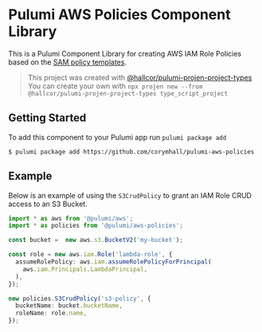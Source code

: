 # Pulumi AWS Policies Component Library

This is a Pulumi Component Library for creating AWS IAM Role Policies based on
the [SAM policy templates](https://docs.aws.amazon.com/serverless-application-model/latest/developerguide/serverless-policy-templates.html).

> This project was created with [@hallcor/pulumi-projen-project-types](https://github.com/corymhall/pulumi-projen-project-types)
> You can create your own with `npx projen new --from @hallcor/pulumi-projen-project-types type_script_project`

## Getting Started

To add this component to your Pulumi app run `pulumi package add`

```console
$ pulumi package add https://github.com/corymhall/pulumi-aws-policies
```

## Example

Below is an example of using the `S3CrudPolicy` to grant an IAM Role CRUD access
to an S3 Bucket.

```ts
import * as aws from '@pulumi/aws';
import * as policies from '@pulumi/aws-policies';

const bucket =  new aws.s3.BucketV2('my-bucket');

const role = new aws.iam.Role('lambda-role', {
  assumeRolePolicy: aws.iam.assumeRolePolicyForPrincipal(
    aws.iam.Principals.LambdaPrincipal,
  ),
});

new policies.S3CrudPolicy('s3-policy', {
  bucketName: bucket.bucketName,
  roleName: role.name,
});
```
